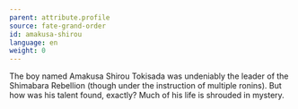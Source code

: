 ```yaml
---
parent: attribute.profile
source: fate-grand-order
id: amakusa-shirou
language: en
weight: 0
---
```


The boy named Amakusa Shirou Tokisada was undeniably the leader of the Shimabara Rebellion (though under the instruction of multiple ronins).
But how was his talent found, exactly?
Much of his life is shrouded in mystery.
